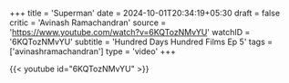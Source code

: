 +++
title = 'Superman'
date = 2024-10-01T20:34:19+05:30
draft = false
critic = 'Avinash Ramachandran'
source = 'https://www.youtube.com/watch?v=6KQTozNMvYU'
watchID = '6KQTozNMvYU' 
subtitle = 'Hundred Days Hundred Films Ep 5'
tags = ['avinashramachandran']
type = 'video'
+++

{{< youtube id="6KQTozNMvYU" >}}
